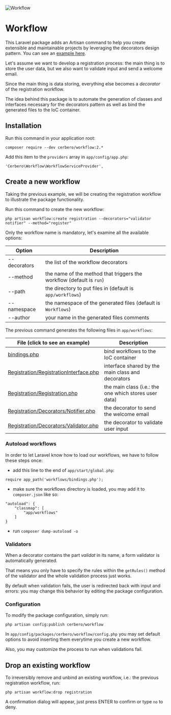 ![](http://imageshack.com/a/img674/6060/59edf2.png "Workflow")
# Workflow #

This Laravel package adds an Artisan command to help you create extensible and maintainable projects by leveraging the decorators design pattern. You can see an [example here](https://github.com/cerbero90/workflow-demo).

Let's assume we want to develop a registration process: the main thing is to store the user data, but we also want to validate input and send a welcome email.

Since the main thing is data storing, everything else becomes a *decorator* of the registration workflow.

The idea behind this package is to automate the generation of classes and interfaces necessary for the decorators pattern as well as bind the generated files to the IoC container.

## Installation ##

Run this command in your application root:
```
composer require --dev cerbero/workflow:2.*
```

Add this item to the `providers` array in `app/config/app.php`:
```
'Cerbero\Workflow\WorkflowServiceProvider',
```

## Create a new workflow ##

Taking the previous example, we will be creating the registration workflow to illustrate the package functionality.

Run this command to create the new workflow:

```
php artisan workflow:create registration --decorators="validator notifier" --method="register"
```

Only the workflow name is mandatory, let's examine all the available options:

Option       | Description
------------ | -----------
--decorators | the list of the workflow decorators
--method     | the name of the method that triggers the workflow (default is `run`)
--path       | the directory to put files in (default is `app/workflows`)
--namespace  | the namespace of the generated files (default is `Workflows`)
--author     | your name in the generated files comments

The previous command generates the following files in `app/workflows`:

File (click to see an example)                      | Description
--------------------------------------------------- | -----------
[bindings.php][bindings]                            | bind workflows to the IoC container
[Registration/RegistrationInterface.php][interface] | interface shared by the main class and decorators
[Registration/Registration.php][main]               | the main class (i.e.: the one which stores user data)
[Registration/Decorators/Notifier.php][decorator]   | the decorator to send the welcome email
[Registration/Decorators/Validator.php][validator]  | the decorator to validate user input

[bindings]: https://github.com/cerbero90/workflow-demo/blob/master/app/workflows/bindings.php
[interface]: https://github.com/cerbero90/workflow-demo/blob/master/app/workflows/Registration/RegistrationInterface.php
[main]: https://github.com/cerbero90/workflow-demo/blob/master/app/workflows/Registration/Registration.php
[decorator]: https://github.com/cerbero90/workflow-demo/blob/master/app/workflows/Registration/decorators/Notifier.php
[validator]: https://github.com/cerbero90/workflow-demo/blob/master/app/workflows/Registration/decorators/Validator.php

### Autoload workflows ###

In order to let Laravel know how to load our workflows, we have to follow these steps once:

* add this line to the end of `app/start/global.php`:
```
require app_path('workflows/bindings.php');
```

* make sure the workflows directory is loaded, you may add it to `composer.json` like so:
```
"autoload": {
    "classmap": [
        "app/workflows"
    ]
}
```
* run `composer dump-autoload -o`

### Validators ###

When a decorator contains the part *validat* in its name, a form validator is automatically generated.

That means you only have to specify the rules within the `getRules()` method of the validator and the whole validation process just works.

By default when validation fails, the user is redirected back with input and errors: you may change this behavior by editing the package configuration.

### Configuration ###

To modify the package configuration, simply run:
```
php artisan config:publish cerbero/workflow
```

In `app/config/packages/cerbero/workflow/config.php` you may set default options to avoid inserting them everytime you create a new workflow.

Also, you may customize the process to run when validations fail.

## Drop an existing workflow ##

To irreversibly remove and unbind an existing workflow, i.e.: the previous registration workflow, run:

```
php artisan workflow:drop registration
```

A confirmation dialog will appear, just press ENTER to confirm or type `no` to deny.
